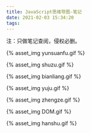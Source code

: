```yaml
---
title: JavaScript思维导图-笔记
date: 2021-02-03 15:34:20
tags:
---
```


注：只做笔记查阅，侵权必删。

{% asset_img yunsuanfu.gif  %}

{% asset_img shuzu.gif  %}

{% asset_img bianliang.gif  %}

{% asset_img yuju.gif  %}

{% asset_img zhengze.gif  %}

{% asset_img DOM.gif  %}

{% asset_img hanshu.gif  %}